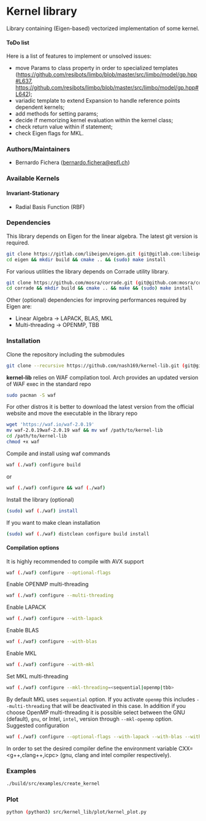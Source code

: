 # Kernel library
Library containing (Eigen-based) vectorized implementation of some kernel.

#### ToDo list
Here is a list of features to implement or unsolved issues:
- move Params to class property in order to specialized templates (https://github.com/resibots/limbo/blob/master/src/limbo/model/gp.hpp#L637, https://github.com/resibots/limbo/blob/master/src/limbo/model/gp.hpp#L642);
- variadic template to extend Expansion to handle reference points dependent kernels;
- add methods for setting params;
- decide if memorizing kernel evaluation within the kernel class;
- check return value within if statement;
- check Eigen flags for MKL.

### Authors/Maintainers

- Bernardo Fichera (bernardo.fichera@epfl.ch)

### Available Kernels

#### Invariant-Stationary
- Radial Basis Function (RBF)

### Dependencies
This library depends on Eigen for the linear algebra. The latest git version is required.
```sh
git clone https://gitlab.com/libeigen/eigen.git (git@gitlab.com:libeigen/eigen.git)
cd eigen && mkdir build && cmake .. && (sudo) make install
```
For various utilities the library depends on Corrade utility library.
```sh
git clone https://github.com/mosra/corrade.git (git@github.com:mosra/corrade.git)
cd corrade && mkdir build && cmake .. && make && (sudo) make install
```
Other (optional) dependencies for improving performances required by Eigen are:
- Linear Algebra -> LAPACK, BLAS, MKL
- Multi-threading -> OPENMP, TBB

### Installation
Clone the repository including the submodules
```sh
git clone --recursive https://github.com/nash169/kernel-lib.git (git@github.com:nash169/kernel-lib.git)
```
**kernel-lib** relies on WAF compilation tool.
Arch provides an updated version of WAF exec in the standard repo
```sh
sudo pacman -S waf
```
For other distros it is better to download the latest version from the official website and move the executable in the library repo
```sh
wget 'https://waf.io/waf-2.0.19'
mv waf-2.0.19waf-2.0.19 waf && mv waf /path/to/kernel-lib
cd /path/to/kernel-lib
chmod +x waf
```
Compile and install using waf commands
```sh
waf (./waf) configure build
```
or
```sh
waf (./waf) configure && waf (./waf)
```
Install the library (optional)
```sh
(sudo) waf (./waf) install
```
If you want to make clean installation
```sh
(sudo) waf (./waf) distclean configure build install
```

#### Compilation options
It is highly recommended to compile with AVX support
```sh
waf (./waf) configure --optional-flags
```
Enable OPENMP multi-threading
```sh
waf (./waf) configure --multi-threading
```
Enable LAPACK
```sh
waf (./waf) configure --with-lapack
```
Enable BLAS
```sh
waf (./waf) configure --with-blas
```
Enable MKL
```sh
waf (./waf) configure --with-mkl
```
Set MKL multi-threading
```sh
waf (./waf) configure --mkl-threading=<sequential|openmp|tbb>
```
By default MKL uses `sequential` option. If you activate `openmp` this includes `--multi-threading` that will be deactivated in this case. In addition if you choose OpenMP multi-threading it is possible select between the GNU (default), `gnu`, or Intel, `intel`, version through `--mkl-openmp` option. 
Suggested configuration
```sh
waf (./waf) configure --optional-flags --with-lapack --with-blas --with-mkl --mkl-threading=tbb
```
In order to set the desired compiler define the environment variable CXX=<g++,clang++,icpc> (gnu, clang and intel compiler respectively).

### Examples
```sh
./build/src/examples/create_kernel
```

### Plot
```sh
python (python3) src/kernel_lib/plot/kernel_plot.py
```